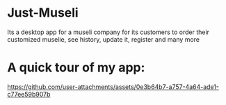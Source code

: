 # Just-Museli
Its a desktop app for a museli company for its customers to order their customized muselie, see history, update it, register and many more

# A quick tour of my app: 



https://github.com/user-attachments/assets/0e3b64b7-a757-4a64-ade1-c77ee59b907b



